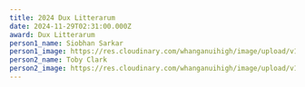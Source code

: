 ```yaml
---
title: 2024 Dux Litterarum
date: 2024-11-29T02:31:00.000Z
award: Dux Litterarum
person1_name: Siobhan Sarkar
person1_image: https://res.cloudinary.com/whanganuihigh/image/upload/v1732843712/Honours%20Board/2024_siobhan.jpg
person2_name: Toby Clark
person2_image: https://res.cloudinary.com/whanganuihigh/image/upload/v1732843711/Honours%20Board/2024_toby.jpg
---
```


